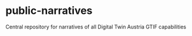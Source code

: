 # public-narratives
Central repository for narratives of all Digital Twin Austria GTIF capabilities
